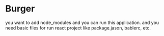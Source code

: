# Burger
you want to add node_modules and you can run this application. 
and you need basic files for run react project like package.jason, bablerc, etc.
